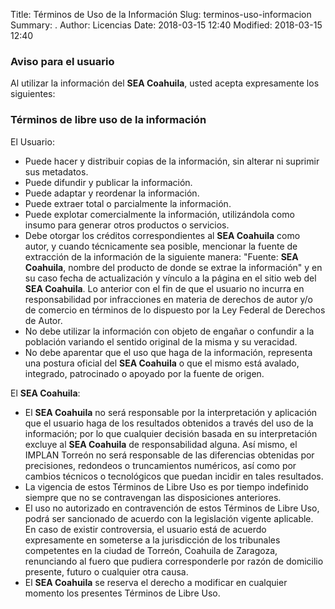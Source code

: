 Title: Términos de Uso de la Información
Slug: terminos-uso-informacion
Summary: .
Author: Licencias
Date: 2018-03-15 12:40
Modified: 2018-03-15 12:40


### Aviso para el usuario

Al utilizar la información del **SEA Coahuila**, usted acepta expresamente los siguientes:

### Términos de libre uso de la información

El Usuario:

* Puede hacer y distribuir copias de la información, sin alterar ni suprimir sus metadatos.
* Puede difundir y publicar la información.
* Puede adaptar y reordenar la información.
* Puede extraer total o parcialmente la información.
* Puede explotar comercialmente la información, utilizándola como insumo para generar otros productos o servicios.
* Debe otorgar los créditos correspondientes al **SEA Coahuila** como autor, y cuando técnicamente sea posible, mencionar la fuente de extracción de la información de la siguiente manera: "Fuente: **SEA Coahuila**, nombre del producto de donde se extrae la información" y en su caso fecha de actualización y vínculo a la página en el sitio web del **SEA Coahuila**. Lo anterior con el fin de que el usuario no incurra en responsabilidad por infracciones en materia de derechos de autor y/o de comercio en términos de lo dispuesto por la Ley Federal de Derechos de Autor.
* No debe utilizar la información con objeto de engañar o confundir a la población variando el sentido original de la misma y su veracidad.
* No debe aparentar que el uso que haga de la información, representa una postura oficial del **SEA Coahuila** o que el mismo está avalado, integrado, patrocinado o apoyado por la fuente de origen.

El **SEA Coahuila**:

* El **SEA Coahuila** no será responsable por la interpretación y aplicación que el usuario haga de los resultados obtenidos a través del uso de la información; por lo que cualquier decisión basada en su interpretación excluye al **SEA Coahuila** de responsabilidad alguna. Así mismo, el IMPLAN Torreón no será responsable de las diferencias obtenidas por precisiones, redondeos o truncamientos numéricos, así como por cambios técnicos o tecnológicos que puedan incidir en tales resultados.
* La vigencia de estos Términos de Libre Uso es por tiempo indefinido siempre que no se contravengan las disposiciones anteriores.
* El uso no autorizado en contravención de estos Términos de Libre Uso, podrá ser sancionado de acuerdo con la legislación vigente aplicable. En caso de existir controversia, el usuario está de acuerdo expresamente en someterse a la jurisdicción de los tribunales competentes en la ciudad de Torreón, Coahuila de Zaragoza, renunciando al fuero que pudiera corresponderle por razón de domicilio presente, futuro o cualquier otra causa.
* El **SEA Coahuila** se reserva el derecho a modificar en cualquier momento los presentes Términos de Libre Uso.
